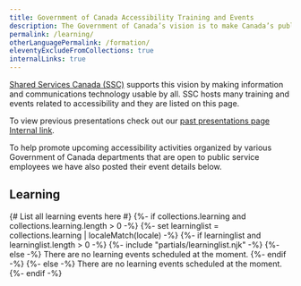```yaml
---
title: Government of Canada Accessibility Training and Events
description: The Government of Canada’s vision is to make Canada’s public service the most accessible and inclusive in the world.
permalink: /learning/
otherLanguagePermalink: /formation/
eleventyExcludeFromCollections: true
internalLinks: true
---
```

[Shared Services Canada (SSC)](https://www.canada.ca/en/shared-services.html) supports this vision by making information and communications technology usable by all. SSC hosts many training and events related to accessibility and they are listed on this page.

To view previous presentations check out our [past presentations page <span class="fas fa-user-lock mrgn-lft-sm mrgn-rght-sm" aria-hidden="true"></span><span class="wb-inv"> Internal link</span>](https://www.gcpedia.gc.ca/wiki/Past_Presentations_%E2%80%93_SSC%E2%80%99s_Accessibility_Training_and_Events_/_Pr%C3%A9sentations_pass%C3%A9es_-_Formation_et_%C3%A9v%C3%A9nements_sur_l%27accessibilit%C3%A9_de_SPC).

To help promote upcoming accessibility activities organized by various Government of Canada departments that are open to public service employees we have also posted their event details below.

## Learning

{# List all learning events here #}
{%- if collections.learning and collections.learning.length > 0 -%}
  {%- set learninglist = collections.learning | localeMatch(locale) -%}
  {%- if learninglist and learninglist.length > 0 -%}
    {%- include "partials/learninglist.njk" -%}
  {%- else -%}
    There are no learning events scheduled at the moment.
  {%- endif -%}
{%- else -%}
  There are no learning events scheduled at the moment.
{%- endif -%}
